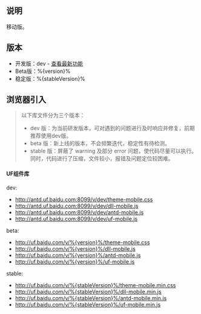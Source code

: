 ## 说明

移动版。


## 版本
* 开发版：dev - [查看最新功能](http://antd.uf.baidu.com:8000/uf/#/UpdateLog)
* Beta版：%{version}%
* 稳定版：%{stableVersion}%


## 浏览器引入
> 以下库文件分为三个版本：
> * dev 版：为当前研发版本，可对遇到的问题进行及时响应并修复，前期推荐使用dev版。
> * beta 版：新上线的版本，不会频繁迭代，稳定性有待检测。
> * stable 版：屏蔽了 warning 及部分 error 问题，使代码尽量可以执行。同时，代码进行了压缩，文件较小，报错及问题定位较困难。

#### UF组件库

dev:
* http://antd.uf.baidu.com:8099/v/dev/theme-mobile.css
* http://antd.uf.baidu.com:8099/v/dev/dll-mobile.js
* http://antd.uf.baidu.com:8099/v/dev/antd-mobile.js
* http://antd.uf.baidu.com:8099/v/dev/uf-mobile.js

beta:
* http://uf.baidu.com/v/%{version}%/theme-mobile.css
* http://uf.baidu.com/v/%{version}%/dll-mobile.js
* http://uf.baidu.com/v/%{version}%/antd-mobile.js
* http://uf.baidu.com/v/%{version}%/uf-mobile.js

stable:
* http://uf.baidu.com/v/%{stableVersion}%/theme-mobile.min.css
* http://uf.baidu.com/v/%{stableVersion}%/dll-mobile.min.js
* http://uf.baidu.com/v/%{stableVersion}%/antd-mobile.min.js
* http://uf.baidu.com/v/%{stableVersion}%/uf-mobile.min.js
